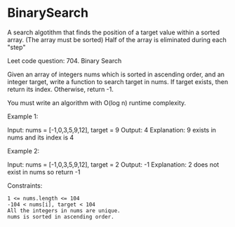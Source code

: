 # BinarySearch

A search algotithm that finds the position of a target value within a sorted array. (The array must be sorted) Half of the array is eliminated during each "step"

Leet code question: 704. Binary Search

Given an array of integers nums which is sorted in ascending order, and an integer target, write a function to search target in nums. If target exists, then return its index. Otherwise, return -1.

You must write an algorithm with O(log n) runtime complexity.


Example 1:

Input: nums = [-1,0,3,5,9,12], target = 9
Output: 4
Explanation: 9 exists in nums and its index is 4

Example 2:

Input: nums = [-1,0,3,5,9,12], target = 2
Output: -1
Explanation: 2 does not exist in nums so return -1

 

Constraints:

    1 <= nums.length <= 104
    -104 < nums[i], target < 104
    All the integers in nums are unique.
    nums is sorted in ascending order.

